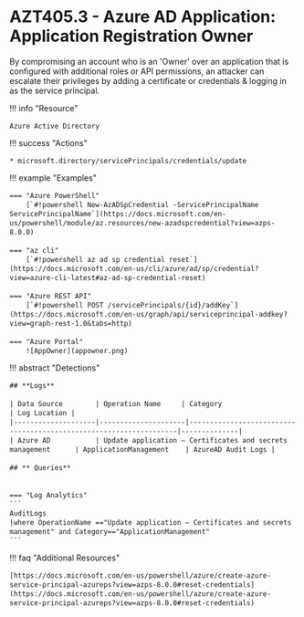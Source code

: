 # AZT405.3 - Azure AD Application: Application Registration Owner

By compromising an account who is an 'Owner' over an application that is configured with additional roles or API permissions, an attacker can escalate their privileges by adding a certificate or credentials & logging in as the service principal. 

!!! info "Resource" 

	Azure Active Directory

!!! success "Actions"

	* microsoft.directory/servicePrincipals/credentials/update

!!! example "Examples"

	=== "Azure PowerShell"
		[`#!powershell New-AzADSpCredential -ServicePrincipalName ServicePrincipalName`](https://docs.microsoft.com/en-us/powershell/module/az.resources/new-azadspcredential?view=azps-8.0.0)

	=== "az cli"
		[`#!powershell az ad sp credential reset`](https://docs.microsoft.com/en-us/cli/azure/ad/sp/credential?view=azure-cli-latest#az-ad-sp-credential-reset)

	=== "Azure REST API"	
		[`#!powershell POST /servicePrincipals/{id}/addKey`](https://docs.microsoft.com/en-us/graph/api/serviceprincipal-addkey?view=graph-rest-1.0&tabs=http)		

    === "Azure Portal"
    	![AppOwner](appowner.png)

!!! abstract "Detections"

	## **Logs** 

    | Data Source        | Operation Name     | Category                                                            | Log Location |
    |--------------------|---------------------|-------------------------------------------------------------------|--------------|
    | Azure AD           | Update application – Certificates and secrets management 	 | ApplicationManagement	| AzureAD Audit Logs |
    
    ## ** Queries**


	=== "Log Analytics"
	```
	AuditLogs 
	|where OperationName =="Update application – Certificates and secrets management" and Category=="ApplicationManagement"
	```


!!! faq "Additional Resources"

	[https://docs.microsoft.com/en-us/powershell/azure/create-azure-service-principal-azureps?view=azps-8.0.0#reset-credentials](https://docs.microsoft.com/en-us/powershell/azure/create-azure-service-principal-azureps?view=azps-8.0.0#reset-credentials)
